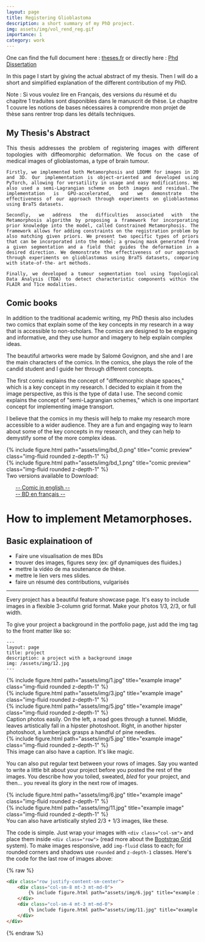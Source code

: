 ```yaml
---
layout: page
title: Registering Glioblastoma
description: a short summary of my PhD project.
img: assets/img/vol_rend_reg.gif
importance: 1
category: work
---
```


One can find the full document here : <a href="https://www.theses.fr/s228301">theses.fr</a> or directly here : <a href = "https://helios2.mi.parisdescartes.fr/~afrancoi/AntonFRANCOIS_files/Manuscrit_Anton.pdf">Phd Dissertation</a>

In this page I start by giving the actual abstract of my thesis. Then I will do a short and simplified explanation of the different contribution of my PhD. 

Note : Si vous voulez lire en Français, des versions du résumé et du chapitre 1 traduites sont disponibles dans le manuscrit de thèse. Le chapitre 1 couvre les notions de bases nécessaires à comprendre mon projet de thèse sans rentrer trop dans les détails techniques.

## My Thesis's Abstract

<div style="text-align: justify">
    This thesis addresses the problem of registering images with different topologies with diffeomorphic deformation. We focus on the case of medical images of glioblastomas, a type of brain tumour.

    Firstly, we implemented both Metamorphosis and LDDMM for images in 2D and 3D. Our implementation is object-oriented and developed using PyTorch, allowing for versatility in usage and easy modifications. We also used a semi-Lagrangian scheme on both images and residual.The implementation is GPU-accelerated, and we demonstrate the effectiveness of our approach through experiments on glioblastomas using BraTS datasets.
    
    Secondly, we address the difficulties associated with the Metamorphosis algorithm by proposing a framework for incorporating prior knowledge into the model, called Constrained Metamorphosis. The framework allows for adding constraints on the registration problem by also matching given priors. We present two specific types of priors that can be incorporated into the model; a growing mask generated from a given segmentation and a field that guides the deformation in a desired direction. We demonstrate the effectiveness of our approach through experiments on glioblastomas using BraTS datasets, comparing with state-of-the- art methods.
    
    Finally, we developed a tumour segmentation tool using Topological Data Analysis (TDA) to detect characteristic components within the FLAIR and T1ce modalities.
</div>

## Comic books 

In addition to the traditional academic writing, my PhD thesis also includes two comics that explain some of the key concepts in my research in a way that is accessible to non-scholars. The comics are designed to be engaging and informative, and they use humor and imagery to help explain complex ideas.

The beautiful artworks were made by Salomé Govignon, and she and I are the main characters of the comics. In the comics, she plays the role of the candid student and I guide her through different concepts.

The first comic explains the concept of "diffeomorphic shape spaces," which is a key concept in my research. I decided to explain it from the image perspective, as this is the type of data I use. The second comic explains the concept of "semi-Lagrangian schemes," which is one important concept for implementing image transport.

I believe that the comics in my thesis will help to make my research more accessible to a wider audience. They are a fun and engaging way to learn about some of the key concepts in my research, and they can help to demystify some of the more complex ideas.

<div class="row">
    <div class="col-sm mt-3 mt-md-0">
        {% include figure.html path="assets/img/bd_0.png" title="comic preview" class="img-fluid rounded z-depth-1" %}
    </div>
    <div class="col-sm mt-3 mt-md-0">
        {% include figure.html path="assets/img/bd_1.png" title="comic preview" class="img-fluid rounded z-depth-1" %}
    </div>
    <!-- <div class="col-sm mt-3 mt-md-0">
        {% include figure.html path="assets/img/bd_2.png" title="example image" class="img-fluid rounded z-depth-1" %}
    </div> -->
</div>
<div class="caption">
    Two versions available to Download:
    <ul style="list-style-type: none;">
        <li><a href="https://helios2.mi.parisdescartes.fr/~afrancoi/AntonFRANCOIS_files/BD_env2.pdf">-- Comic in english --</a></li>
        <li><a href="https://helios2.mi.parisdescartes.fr/~afrancoi/AntonFRANCOIS_files/BD_frv2.pdf">-- BD en français --</a></li>
    </ul>
</div>


# How to implement Metamorphoses.

## Basic explainatioon of 



- Faire une visualisation de mes BDs
- trouver des images, figures sexy (ex: gif dynamiques des fluides.)
- mettre la vidéo de ma soutenance de thèse.
- mettre le lien vers mes slides.
- faire un résumé des contributions, vulgarisés
_________________________________

Every project has a beautiful feature showcase page.
It's easy to include images in a flexible 3-column grid format.
Make your photos 1/3, 2/3, or full width.

To give your project a background in the portfolio page, just add the img tag to the front matter like so:

    ---
    layout: page
    title: project
    description: a project with a background image
    img: /assets/img/12.jpg
    ---

<div class="row">
    <div class="col-sm mt-3 mt-md-0">
        {% include figure.html path="assets/img/1.jpg" title="example image" class="img-fluid rounded z-depth-1" %}
    </div>
    <div class="col-sm mt-3 mt-md-0">
        {% include figure.html path="assets/img/3.jpg" title="example image" class="img-fluid rounded z-depth-1" %}
    </div>
    <div class="col-sm mt-3 mt-md-0">
        {% include figure.html path="assets/img/5.jpg" title="example image" class="img-fluid rounded z-depth-1" %}
    </div>
</div>
<div class="caption">
    Caption photos easily. On the left, a road goes through a tunnel. Middle, leaves artistically fall in a hipster photoshoot. Right, in another hipster photoshoot, a lumberjack grasps a handful of pine needles.
</div>
<div class="row">
    <div class="col-sm mt-3 mt-md-0">
        {% include figure.html path="assets/img/5.jpg" title="example image" class="img-fluid rounded z-depth-1" %}
    </div>
</div>
<div class="caption">
    This image can also have a caption. It's like magic.
</div>

You can also put regular text between your rows of images.
Say you wanted to write a little bit about your project before you posted the rest of the images.
You describe how you toiled, sweated, *bled* for your project, and then... you reveal its glory in the next row of images.


<div class="row justify-content-sm-center">
    <div class="col-sm-8 mt-3 mt-md-0">
        {% include figure.html path="assets/img/6.jpg" title="example image" class="img-fluid rounded z-depth-1" %}
    </div>
    <div class="col-sm-4 mt-3 mt-md-0">
        {% include figure.html path="assets/img/11.jpg" title="example image" class="img-fluid rounded z-depth-1" %}
    </div>
</div>
<div class="caption">
    You can also have artistically styled 2/3 + 1/3 images, like these.
</div>


The code is simple.
Just wrap your images with `<div class="col-sm">` and place them inside `<div class="row">` (read more about the <a href="https://getbootstrap.com/docs/4.4/layout/grid/">Bootstrap Grid</a> system).
To make images responsive, add `img-fluid` class to each; for rounded corners and shadows use `rounded` and `z-depth-1` classes.
Here's the code for the last row of images above:

{% raw %}
```html
<div class="row justify-content-sm-center">
    <div class="col-sm-8 mt-3 mt-md-0">
        {% include figure.html path="assets/img/6.jpg" title="example image" class="img-fluid rounded z-depth-1" %}
    </div>
    <div class="col-sm-4 mt-3 mt-md-0">
        {% include figure.html path="assets/img/11.jpg" title="example image" class="img-fluid rounded z-depth-1" %}
    </div>
</div>
```
{% endraw %}
